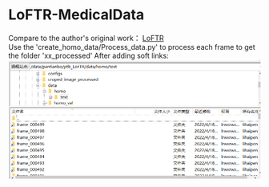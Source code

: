 # LoFTR-MedicalData
Compare to the author's original work： [LoFTR](https://github.com/zju3dv/LoFTR#readme)  
Use the 'create_homo_data/Process_data.py' to process each frame to get the folder 'xx_processed'
After adding soft links:
![demo_vid](assets/soft-links.PNG)  
